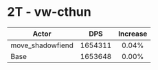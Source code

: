# 2T - vw-cthun
| Actor | DPS | Increase |
|---|:---:|:---:|
|move_shadowfiend|1654311|0.04%|
|Base|1653648|0.00%|
